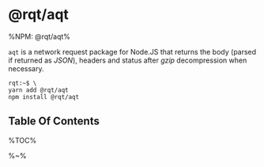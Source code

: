 # @rqt/aqt

%NPM: @rqt/aqt%

`aqt` is a network request package for Node.JS that returns the body (parsed if returned as _JSON_), headers and status after _gzip_ decompression when necessary.

```console
rqt:~$ \
yarn add @rqt/aqt
npm install @rqt/aqt
```

## Table Of Contents

%TOC%

%~%